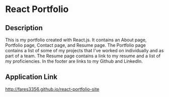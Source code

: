 # React Portfolio

## Description

This is my portfolio created with React.js. It contains an About page, Portfolio page, Contact page, and Resume page. The Portfolio page contains a list of some of my projects that I've worked on individually and as part of a team. The Resume page contains a link to my resume and a list of my proficiencies. In the footer are links to my Github and LinkedIn.

## Application Link

http://fares3356.github.io/react-portfolio-site
